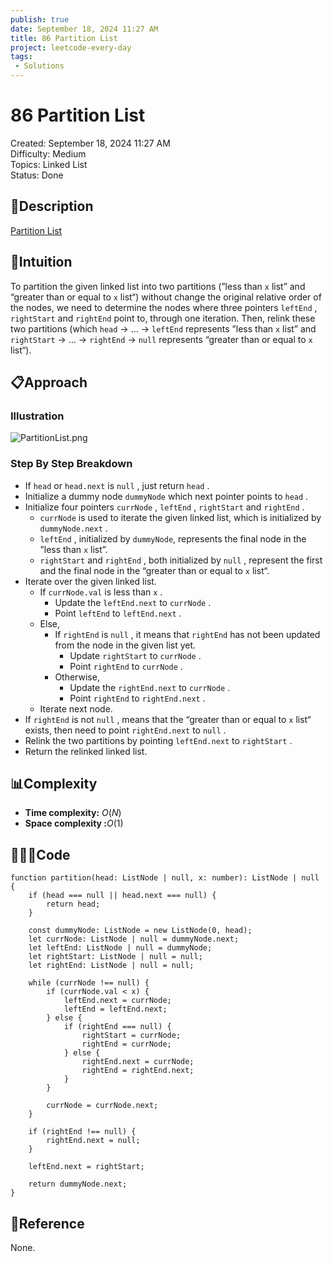 ```yaml
---
publish: true
date: September 18, 2024 11:27 AM
title: 86 Partition List
project: leetcode-every-day
tags:
 - Solutions
---
```


# 86 Partition List

Created: September 18, 2024 11:27 AM<br>
Difficulty: Medium<br>
Topics: Linked List<br>
Status: Done<br>

## 📖Description

[Partition List](https://leetcode.com/problems/partition-list/description)

## 🤔Intuition

To partition the given linked list into two partitions (”less than `x` list” and “greater than or equal to `x`  list“) without change the original relative order of the nodes, we need to determine the nodes where three pointers `leftEnd` , `rightStart` and `rightEnd` point to, through one iteration. Then, relink these two partitions (which `head` → … → `leftEnd` represents ”less than `x` list” and `rightStart` → … → `rightEnd` → `null` represents “greater than or equal to `x`  list“).

## 📋Approach

### Illustration

![PartitionList.png](/images/86-Partition-List.png)

### Step By Step Breakdown

- If `head` or `head.next` is `null` , just return `head` .
- Initialize a dummy node `dummyNode` which next pointer points to `head` .
- Initialize four pointers `currNode` , `leftEnd` , `rightStart` and `rightEnd` .
    - `currNode` is used to iterate the given linked list, which is initialized by `dummyNode.next` .
    - `leftEnd` , initialized by `dummyNode`, represents the final node in the ”less than `x` list”.
    - `rightStart` and `rightEnd` , both initialized by `null` , represent the first and the final node in the “greater than or equal to `x`  list“.
- Iterate over the given linked list.
    - If `currNode.val` is less than `x` .
        - Update the `leftEnd.next` to `currNode` .
        - Point `leftEnd` to `leftEnd.next` .
    - Else,
        - If `rightEnd` is `null` , it means that `rightEnd` has not been updated from the node in the given list yet.
            - Update `rightStart` to `currNode` .
            - Point `rightEnd` to `currNode` .
        - Otherwise,
            - Update the `rightEnd.next` to `currNode` .
            - Point `rightEnd` to `rightEnd.next` .
    - Iterate next node.
- If `rightEnd` is not `null` , means that the “greater than or equal to `x`  list“ exists, then need to point `rightEnd.next` to `null` .
- Relink the two partitions by pointing `leftEnd.next` to `rightStart` .
- Return the relinked linked list.

## 📊Complexity

- **Time complexity:** $O(N)$
- **Space complexity :**$O(1)$

## 🧑🏻‍💻Code

```tsx
function partition(head: ListNode | null, x: number): ListNode | null {
    if (head === null || head.next === null) {
        return head;
    }

    const dummyNode: ListNode = new ListNode(0, head);
    let currNode: ListNode | null = dummyNode.next;
    let leftEnd: ListNode | null = dummyNode;
    let rightStart: ListNode | null = null;
    let rightEnd: ListNode | null = null;

    while (currNode !== null) {
        if (currNode.val < x) {
            leftEnd.next = currNode;
            leftEnd = leftEnd.next;
        } else {
            if (rightEnd === null) {
                rightStart = currNode;
                rightEnd = currNode;
            } else {
                rightEnd.next = currNode;
                rightEnd = rightEnd.next;
            }
        }

        currNode = currNode.next;
    }

    if (rightEnd !== null) {
        rightEnd.next = null;
    }

    leftEnd.next = rightStart;

    return dummyNode.next;
}
```

## 🔖Reference

None.
